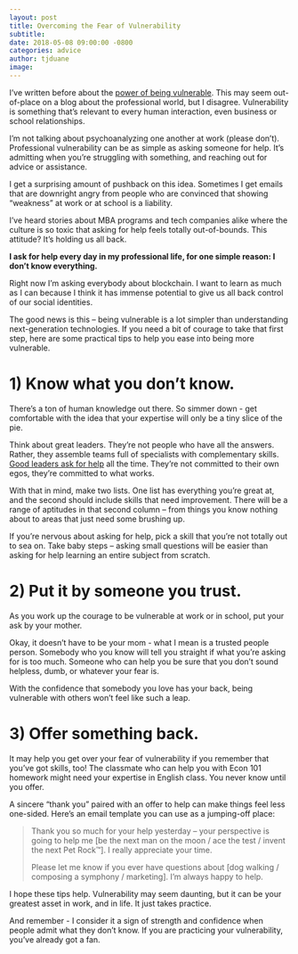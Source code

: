 ```yaml
---
layout: post
title: Overcoming the Fear of Vulnerability
subtitle:
date: 2018-05-08 09:00:00 -0800
categories: advice
author: tjduane
image:
---
```


I’ve written before about the [power of being vulnerable][link1]. This may seem out-of-place on a blog about the professional world, but I disagree. Vulnerability is something that’s relevant to every human interaction, even business or school relationships.

I’m not talking about psychoanalyzing one another at work (please don’t). Professional vulnerability can be as simple as asking someone for help. It’s admitting when you’re struggling with something, and reaching out for advice or assistance.

I get a surprising amount of pushback on this idea. Sometimes I get emails that are downright angry from people who are convinced that showing “weakness” at work or at school is a liability.

I’ve heard stories about MBA programs and tech companies alike where the culture is so toxic that asking for help feels totally out-of-bounds. This attitude? It’s holding us all back.

**I ask for help every day in my professional life, for one simple reason: I don’t know everything.**

Right now I’m asking everybody about blockchain.  I want to learn as much as I can  because I think it has immense potential to give us all back control of our social identities.

The good news is this – being vulnerable is a lot simpler than understanding next-generation technologies. If you need a bit of courage to take that first step, here are some practical tips to help you ease into being more vulnerable.

# 1)	Know what you don’t know.

There’s a ton of human knowledge out there. So simmer down - get comfortable with the idea that your expertise will only be a tiny slice of the pie.

Think about great leaders. They’re not people who have all the answers. Rather, they assemble teams full of specialists with complementary skills. [Good leaders ask for help][link2] all the time. They’re not committed to their own egos, they’re committed to what works.

With that in mind, make two lists. One list has everything you’re great at, and the second should include skills that need improvement. There will be a range of aptitudes in that second column – from things you know nothing about to areas that just need some brushing up.

If you’re nervous about asking for help, pick a skill that you’re not totally out to sea on. Take baby steps – asking small questions will be easier than asking for help learning an entire subject from scratch.

# 2)	Put it by someone you trust.

As you work up the courage to be vulnerable at work or in school, put your ask by your mother.

Okay, it doesn’t have to be your mom - what I mean is a trusted people person. Somebody who you know will tell you straight if what you’re asking for is too much.  Someone who can help you be sure that you don’t sound helpless, dumb, or whatever your fear is.

With the confidence that somebody you love has your back, being vulnerable with others won’t feel like such a leap.

# 3)	Offer something back.

It may help you get over your fear of vulnerability if you remember that you’ve got skills, too! The classmate who can help you with Econ 101 homework might need your expertise in English class. You never know until you offer.

A sincere “thank you” paired with an offer to help can make things feel less one-sided. Here’s an email template you can use as a jumping-off place:


> Thank you so much for your help yesterday – your perspective is going to help me [be the next man on the moon / ace the test / invent the next Pet Rock™]. I really appreciate your time.
>
> Please let me know if you ever have questions about [dog walking / composing a symphony / marketing]. I’m always happy to help.


I hope these tips help. Vulnerability may seem daunting, but it can be your greatest asset in work, and in life. It just takes practice.

And remember - I consider it a sign of strength and confidence when people admit what they don’t know. If you are practicing your vulnerability, you’ve already got a fan.




[link1]: https://blog.brightcrowd.us/the-art-of-the-ask/
[link2]: https://www.forbes.com/sites/erikaandersen/2012/10/09/great-leaders-dont-do-it-alone-they-get-help/#59d0124e5930
[brightcrowd]: https://brightcrowd.com
